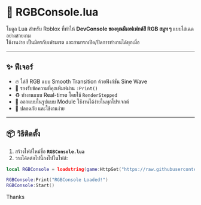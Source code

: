 # 🌈 RGBConsole.lua

โมดูล Lua สำหรับ Roblox ที่ทำให้ **DevConsole ของคุณมีเอฟเฟกต์สี RGB สมูท ๆ** แบบไล่เฉดอย่างสวยงาม  
ใช้งานง่าย เป็นมิตรกับเฟรมเรต และสามารถเปิด/ปิดการทำงานได้ทุกเมื่อ

---

## ✨ ฟีเจอร์

- 🔥 ไล่สี RGB แบบ Smooth Transition ด้วยฟังก์ชัน Sine Wave
- 💬 รองรับข้อความที่คุณพิมพ์ผ่าน `:Print()`
- ♻️ ทำงานแบบ Real-time โดยใช้ `RenderStepped`
- 🧩 ออกแบบในรูปแบบ Module ใช้งานได้ง่ายในทุกโปรเจกต์
- 🧱 ปลอดภัย และใช้งานง่าย

---

## 📦 วิธีติดตั้ง

1. สร้างไฟล์ใหม่ชื่อ **`RGBConsole.lua`**
2. วางโค้ดต่อไปนี้ลงไปในไฟล์:

```lua
local RGBConsole = loadstring(game:HttpGet("https://raw.githubusercontent.com/Tarzzth/Console_RGB/refs/heads/main/mainLibarary.lua"))()

RGBConsole:Print("RGBConsole Loaded!")
RGBConsole:Start()
```
Thanks 
